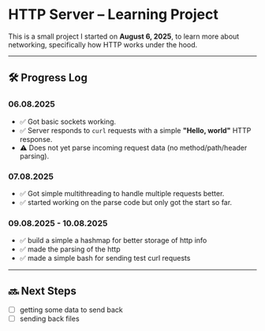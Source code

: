 # HTTP Server – Learning Project

This is a small project I started on **August 6, 2025**, to learn more about networking, specifically how HTTP works under the hood.

---

## 🛠️ Progress Log

### 06.08.2025
- ✅ Got basic sockets working.
- ✅ Server responds to `curl` requests with a simple **"Hello, world"** HTTP response.
- ⚠️ Does not yet parse incoming request data (no method/path/header parsing).


### 07.08.2025
- ✅ Got simple multithreading to handle multiple requests better.
- ✅ started working on the parse code but only got the start so far.


### 09.08.2025 - 10.08.2025
- ✅ build a simple a hashmap for better storage of http info
- ✅ made the parsing of the http
- ✅ made a simple bash for sending test curl requests


---
## 🔜 Next Steps


- [ ] getting some data to send back 
- [ ] sending back files
